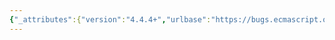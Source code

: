 ```yaml
---
{"_attributes":{"version":"4.4.4+","urlbase":"https://bugs.ecmascript.org/","maintainer":"dherman@mozilla.com"},"bug":{"bug_id":569,"creation_ts":"2012-07-15 22:00:00 -0700","short_desc":"15.7.4.6: undefined \"fractionalDigits\"","delta_ts":"2012-09-28 12:24:19 -0700","product":"Draft for 6th Edition","component":"editorial issue","version":"Rev 9: July 8, 2012 Draft","rep_platform":"All","op_sys":"All","bug_status":"RESOLVED","resolution":"FIXED","priority":"Normal","bug_severity":"normal","everconfirmed":true,"reporter":{"uid":"jmdyck","name":"Michael Dyck"},"assigned_to":{"uid":"allen","name":"Allen Wirfs-Brock"},"long_desc":[{"commentid":1355,"comment_count":0,"who":{"uid":"jmdyck","name":"Michael Dyck"},"bug_when":"2012-07-15 22:00:30 -0700","thetext":"In 15.7.4.6 \"Number.prototype.toExponential (fractionDigits)\",\nstep 10.a says:\n    \"If fractionalDigits is undefined, then let f = 0.\"\nbut 'fractionalDigits' is not defined.\n\nChange to 'fractionDigits'."},{"commentid":1356,"comment_count":1,"who":{"uid":"jmdyck","name":"Michael Dyck"},"bug_when":"2012-07-15 22:17:18 -0700","thetext":"And while you're there,\nstep 11.a says:\n    \"If fractionDigits is not undefined, then\"\nwhere 'fractionDigits' is in upright font.\n\nChange it to italic font."},{"commentid":1461,"comment_count":2,"who":{"uid":"allen","name":"Allen Wirfs-Brock"},"bug_when":"2012-08-13 17:03:04 -0700","thetext":"corrected in editor's draft"},{"commentid":1707,"comment_count":3,"who":{"uid":"allen","name":"Allen Wirfs-Brock"},"bug_when":"2012-09-28 12:24:19 -0700","thetext":"fixed in rev10, Sept. 27 2012 draft"}]}}
---
```

